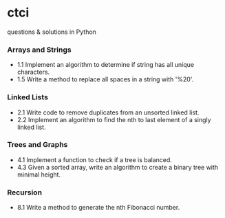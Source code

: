 # ctci

questions & solutions in Python

### Arrays and Strings

* 1.1 Implement an algorithm to determine if string has all unique characters.
* 1.5 Write a method to replace all spaces in a string with '%20'.

### Linked Lists

* 2.1 Write code to remove duplicates from an unsorted linked list.
* 2.2 Implement an algorithm to find the nth to last element of a singly linked list.

### Trees and Graphs

* 4.1 Implement a function to check if a tree is balanced.
* 4.3 Given a sorted array, write an algorithm to create a binary tree with minimal height.

### Recursion

* 8.1 Write a method to generate the nth Fibonacci number.
